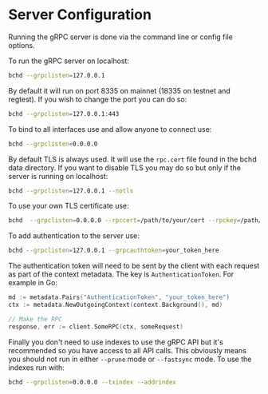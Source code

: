 # Server Configuration

Running the gRPC server is done via the command line or config file options.

To run the gRPC server on localhost:
```bash
bchd --grpclisten=127.0.0.1
```

By default it will run on port 8335 on mainnet (18335 on testnet and regtest). If you wish
to change the port you can do so:

```bash
bchd --grpclisten=127.0.0.1:443
```

To bind to all interfaces use and allow anyone to connect use:
```bash
bchd --grpclisten=0.0.0.0
```

By default TLS is always used. It will use the `rpc.cert` file found in the bchd data directory.
If you want to disable TLS you may do so but only if the server is running on localhost:

```bash
bchd --grpclisten=127.0.0.1 --notls
```

To use your own TLS certificate use:
```bash
bchd  --grpclisten=0.0.0.0 --rpccert=/path/to/your/cert --rpckey=/path/to/your/key
```

To add authentication to the server use:
```bash
bchd --grpclisten=127.0.0.1 --grpcauthtoken=your_token_here
```

The authentication token will need to be sent by the client with each request as part of the context metadata. 
The key is `AuthenticationToken`. For example in Go:
```go
md := metadata.Pairs("AuthenticationToken", "your_token_here")
ctx := metadata.NewOutgoingContext(context.Background(), md)

// Make the RPC
response, err := client.SomeRPC(ctx, someRequest)
```

Finally you don't need to use indexes to use the gRPC API but it's recommended so
you have access to all API calls. This obviously means you should not run in either
`--prune` mode or `--fastsync` mode. To use the indexes run with:

```bash
bchd --grpclisten=0.0.0.0 --txindex --addrindex
```